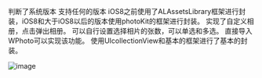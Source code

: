 判断了系统版本 支持任何的版本 iOS8之前使用了ALAssetsLibrary框架进行封装，iOS8和大于iOS8以后的版本使用photoKit的框架进行封装。
实现了自定义相册，点击弹出相册。
可以自行设置选择相片的张数，可以单选和多选。
直接导入WPhoto可以实现该功能。
使用UIcollectionView和基本的框架进行了基本的封装。

![image](http://www.baidu.com/img/bdlogo.png)
